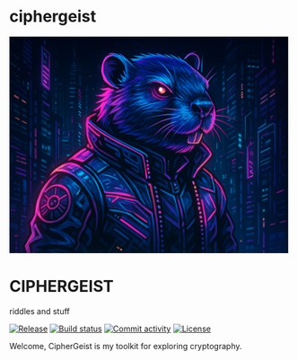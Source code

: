 # ciphergeist

<div class="hero-section">
  <img src="assets/hero.png" alt="CipherGeist - Cyberpunk Cryptography" class="hero-image">
  <div class="hero-content">
    <h1 class="hero-title">CIPHERGEIST</h1>
    <p class="hero-subtitle">riddles and stuff</p>
  </div>
</div>

[![Release](https://img.shields.io/github/v/release/BR4GR/ciphergeist)](https://img.shields.io/github/v/release/BR4GR/ciphergeist)
[![Build status](https://img.shields.io/github/actions/workflow/status/BR4GR/ciphergeist/main.yml?branch=main)](https://github.com/BR4GR/ciphergeist/actions/workflows/main.yml?query=branch%3Amain)
[![Commit activity](https://img.shields.io/github/commit-activity/m/BR4GR/ciphergeist)](https://img.shields.io/github/commit-activity/m/BR4GR/ciphergeist)
[![License](https://img.shields.io/github/license/BR4GR/ciphergeist)](https://img.shields.io/github/license/BR4GR/ciphergeist)

Welcome, CipherGeist is my toolkit for exploring  cryptography.
